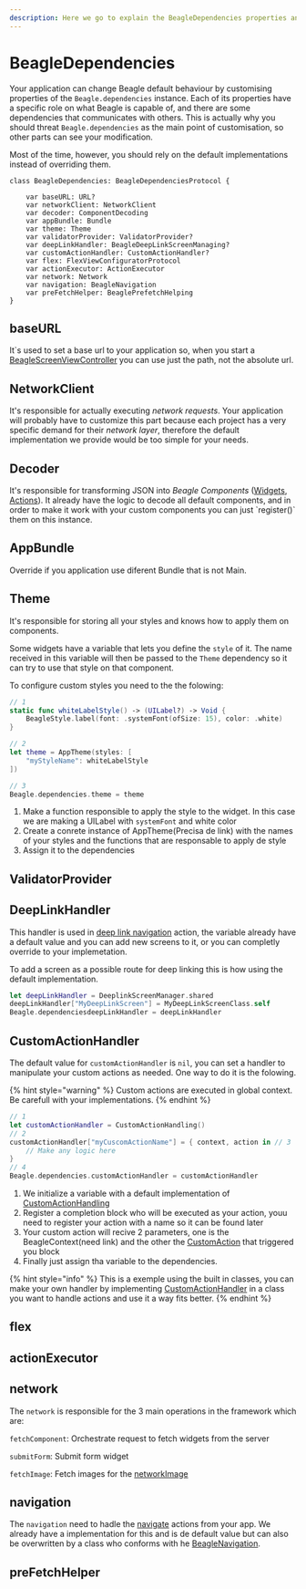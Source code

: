 ```yaml
---
description: Here we go to explain the BeagleDependencies properties and how to use them.
---
```


# BeagleDependencies

Your application can change Beagle default behaviour by customising properties of the `Beagle.dependencies` instance. Each of its properties have a specific role on what Beagle is capable of, and there are some dependencies that communicates with others. This is actually why you should threat `Beagle.dependencies` as the main point of customisation, so other parts can see your modification.

Most of the time, however, you should rely on the default implementations instead of overriding them.

```text
class BeagleDependencies: BeagleDependenciesProtocol {

    var baseURL: URL?
    var networkClient: NetworkClient
    var decoder: ComponentDecoding
    var appBundle: Bundle
    var theme: Theme
    var validatorProvider: ValidatorProvider?
    var deepLinkHandler: BeagleDeepLinkScreenManaging?
    var customActionHandler: CustomActionHandler?
    var flex: FlexViewConfiguratorProtocol
    var actionExecutor: ActionExecutor
    var network: Network
    var navigation: BeagleNavigation
    var preFetchHelper: BeaglePrefetchHelping
}

```

## baseURL

It\`s used to set a base url to your application so, when you start a [BeagleScreenViewController](beaglescreenviewcontroller.md) you can use just the path, not the absolute url.

## NetworkClient

It's responsible for actually executing _network requests_. Your application will probably have to customize this part because each project has a very specific demand for their _network layer_, therefore the default implementation we provide would be too simple for your needs.

## Decoder

It's responsible for transforming JSON into _Beagle Components_ \([Widgets](../../components/widget/), [Actions](../../components/action/)\). It already have the logic to decode all default components, and in order to make it work with your custom components you can just \`register\(\)\` them on this instance.

## AppBundle

Override if you application use diferent Bundle that is not Main.

## Theme

It's responsible for storing all your styles and knows how to apply them on components.

Some widgets have a variable that lets you define the `style` of it. The name received in this variable will then be passed to the `Theme`  dependency so it can try to use that style on that component.

To configure custom styles you need to the the folowing:

```swift
// 1
static func whiteLabelStyle() -> (UILabel?) -> Void {
    BeagleStyle.label(font: .systemFont(ofSize: 15), color: .white)
}

// 2
let theme = AppTheme(styles: [
    "myStyleName": whiteLabelStyle
])

// 3
Beagle.dependencies.theme = theme
```

1. Make a function responsible to apply the style to the widget. In this case we are making a UILabel with `systemFont` and white color
2. Create a conrete instance of AppTheme\(Precisa de link\) with the names of your styles and the functions that are responsable to apply de style
3. Assign it to the dependencies

## ValidatorProvider

## DeepLinkHandler

This handler is used in [deep link navigation](../../components/widget/navigation/) action, the variable already have a default value and you can add new screens to it, or you can completly override to your implemetation.

To add a screen as a possible route for deep linking this is how using the default implementation.

```swift
let deepLinkHandler = DeeplinkScreenManager.shared
deepLinkHandler["MyDeepLinkScreen"] = MyDeepLinkScreenClass.self
Beagle.dependenciesdeepLinkHandler = deepLinkHandler
```

## CustomActionHandler

The default value for `customActionHandler` is `nil`, you can set a handler to manipulate your custom actions as needed. One way to do it is the folowing.

{% hint style="warning" %}
Custom actions are executed in global context. Be carefull with your implementations.
{% endhint %}

```swift
// 1
let customActionHandler = CustomActionHandling()
// 2
customActionHandler["myCuscomActionName"] = { context, action in // 3
    // Make any logic here
}
// 4
Beagle.dependencies.customActionHandler = customActionHandler
```

1. We initialize a variable with a default implementation of [CustomActionHandling](customactionhandling.md)
2. Register a completion block who will be executed as your action, youu need to  register your action with a name so it can be found later
3. Your custom action will recive 2 parameters, one is the BeagleContext\(need link\) and the other the [CustomAction](../../components/action/customaction.md) that triggered you block
4. Finally just assign tha variable to the dependencies.

{% hint style="info" %}
This is a exemple using the built in classes, you can make your own handler by implementing [CustomActionHandler](customactionhandling.md) in a class you want to handle actions and use it a way fits better.
{% endhint %}

## flex

## actionExecutor

## network

The `network` is responsible for the 3 main operations in the framework which are:

`fetchComponent`: Orchestrate request to fetch widgets from the server

`submitForm`: Submit form widget

`fetchImage`: Fetch images for the [networkImage](../../components/widget/ui/networkimage.md)

## navigation

The `navigation` need to hadle the [navigate](../../components/action/navigate.md) actions from your app. We already have a implementation for this and is de default value but can also be overwritten by a class who conforms with he [BeagleNavigation](beaglenavigation.md).

## preFetchHelper

